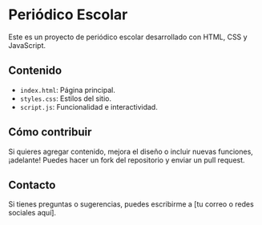 # Periódico Escolar

Este es un proyecto de periódico escolar desarrollado con HTML, CSS y JavaScript.

## Contenido
- `index.html`: Página principal.
- `styles.css`: Estilos del sitio.
- `script.js`: Funcionalidad e interactividad.

## Cómo contribuir
Si quieres agregar contenido, mejora el diseño o incluir nuevas funciones, ¡adelante! Puedes hacer un fork del repositorio y enviar un pull request.

## Contacto
Si tienes preguntas o sugerencias, puedes escribirme a [tu correo o redes sociales aquí].
